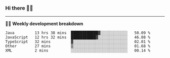 ### Hi there 👋🏻

---

<!-- 📊 -->
🧑‍💻 **Weekly development breakdown**
<!--START_SECTION:waka-->
```text
Java         13 hrs 38 mins  ████████████▓░░░░░░░░░░░░   50.09 % 
JavaScript   12 hrs 32 mins  ███████████▓░░░░░░░░░░░░░   46.08 % 
TypeScript   32 mins         ▓░░░░░░░░░░░░░░░░░░░░░░░░   02.01 % 
Other        27 mins         ▒░░░░░░░░░░░░░░░░░░░░░░░░   01.68 % 
XML          2 mins          ░░░░░░░░░░░░░░░░░░░░░░░░░   00.14 % 
```
<!--END_SECTION:waka-->
